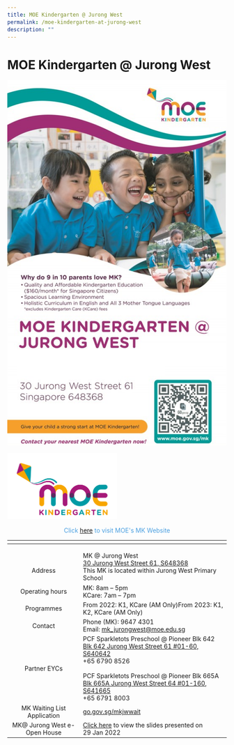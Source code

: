 ```yaml
---
title: MOE Kindergarten @ Jurong West
permalink: /moe-kindergarten-at-jurong-west
description: ""
---
```

# MOE Kindergarten @ Jurong West
![](/images/Moe%20kindergarten@Jurong%20west/MK.jpg)

<img src="/images/Moe%20kindergarten@Jurong%20west/MOE%20Kindergarten%20Logo.jpg"
     style="width:50%" class = "center">

<p style = "text-align: center; color: #4a9fe0"> Click <a href="https://moe.gov.sg/preschool/moe-kindergarten/" target = "_blank">here</a> to visit MOE's MK Website


<table>
<thead>
  <tr>
    <th></th>
    <th></th>
  </tr>
</thead>
<tbody>
  <tr>
    <td style="text-align: center;"><br><br>Address</td>
    <td><br>MK @ Jurong West<br><a href="https://www.google.com/maps/place/30%20Jurong%20West%20Street%2061" target ="_blank">30 Jurong West Street 61, S648368</a><br>This MK is located within Jurong West Primary School</td>
  </tr>
  <tr>
    <td style="text-align: center;">Operating hours</td>
    <td>MK: 8am – 5pm<br>KCare: 7am – 7pm</td>
  </tr>
  <tr>
    <td style="text-align: center;">Programmes </td>
    <td>From 2022: K1, KCare (AM Only)From 2023: K1, K2, KCare (AM Only)</td>
  </tr>
  <tr>
    <td style="text-align: center;"> Contact</td>
    <td>Phone (MK): 9647 4301<br>Email: <a href="mailto:mk_jurongwest@moe.edu.sg">mk_jurongwest@moe.edu.sg</a>   </td>
  </tr>
  <tr>
    <td style="text-align: center;"> Partner EYCs</td>
    <td>PCF Sparkletots Preschool @ Pioneer Blk 642<br><a href="https://www.google.com/maps/place/Blk%20642%20Jurong%20West%20Street%2061%20#01-60,%20S640642" target ="_blank">Blk 642 Jurong West Street 61 #01-60, S640642</a><br>+65 6790 8526 <br><br>PCF Sparkletots Preschool @ Pioneer Blk 665A<br><a href="https://www.google.com/maps/place/Blk%20665A%20Jurong%20West%20Street%2064%20#01-160,%20S641665" target ="_blank">Blk 665A Jurong West Street 64 #01-160, S641665</a><br>+65 6791 8003</td>
  </tr>
  <tr>
    <td style="text-align: center;">MK Waiting List Application </td>
    <td><a href="http://go.gov.sg/mkjwwait" target ="_blank">go.gov.sg/mkjwwait </a></td>
  </tr>
  <tr>
    <td style="text-align: center;"> MK@ Jurong West e-Open House</td>
    <td><a href="https://jurongwestpri.moe.edu.sg/qql/slot/u363/2022/MKJW%20OPEN%20HOUSE%202022.pdf" target ="_blank">Click here</a> to view the slides presented on<br>29 Jan 2022</td>
  </tr>
</tbody>
</table>